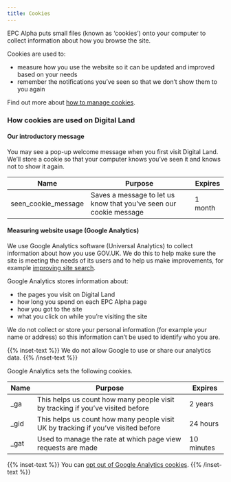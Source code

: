 ```yaml
---
title: Cookies
---
```

EPC Alpha puts small files (known as ‘cookies’) onto your computer to collect information about how you browse the site.

Cookies are used to:

* measure how you use the website so it can be updated and improved based on your needs
* remember the notifications you’ve seen so that we don’t show them to you again

Find out more about [how to manage cookies](https://ico.org.uk/your-data-matters/online/cookies/).

### How cookies are used on Digital Land

#### Our introductory message

You may see a pop-up welcome message when you first visit Digital Land. We’ll store a cookie so that your computer knows you’ve seen it and knows not to show it again.

| Name | Purpose | Expires |
| ---- | ---- | ---- |
| seen_cookie_message | Saves a message to let us know that you’ve seen our cookie message | 1 month |

#### Measuring website usage (Google Analytics)

We use Google Analytics software (Universal Analytics) to collect information about how you use GOV.UK. We do this to help make sure the site is meeting the needs of its users and to help us make improvements, for example [improving site search](https://insidegovuk.blog.gov.uk/2015/03/26/new-tool-to-see-trending-searches/).

Google Analytics stores information about:

* the pages you visit on Digital Land
* how long you spend on each EPC Alpha page
* how you got to the site
* what you click on while you’re visiting the site

We do not collect or store your personal information (for example your name or address) so this information can’t be used to identify who you are.

{{% inset-text %}}
We do not allow Google to use or share our analytics data.
{{% /inset-text %}}

Google Analytics sets the following cookies.

| Name | Purpose | Expires |
| ---- | ---- | ---- |
| _ga | This helps us count how many people visit by tracking if you’ve visited before | 2 years |
| _gid | This helps us count how many people visit UK by tracking if you’ve visited before | 24 hours |
| _gat | Used to manage the rate at which page view requests are made | 10 minutes |


{{% inset-text %}}
You can [opt out of Google Analytics cookies](https://tools.google.com/dlpage/gaoptout).
{{% /inset-text %}}
